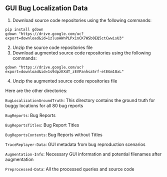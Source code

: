 ## GUI Bug Localization Data

1. Download source code repositories using the following commands:

```
pip install gdown
gdown "https://drive.google.com/uc?export=download&id=1zluoAWnPLPx1nCK7WSb0EQ5ctCwwisU3"

```
2. Unzip the source code repositories file
3. Download augmented source code repositories using the following commands:
```
gdown "https://drive.google.com/uc?export=download&id=1s9dpzEXdT_zEVPanhsa5rf-etEGm18xL"
```
4. Unzip the augmented source code repositories file

Here are the other directories:

```BugLocalizationGroundTruth```: This directory contains the ground truth for buggy locations for all 80 bug reports

```BugReports```: Bug Reports

```BugReportsTitles```: Bug Report Titles

```BugReportsContents```: Bug Reports without Titles

```TraceReplayer-Data```: GUI metadata from bug reproduction scenarios

```Augmentation-Info```: Necessary GUI information and potential filenames after augmentation

```Preprocessed-Data```: All the processed queries and source code
